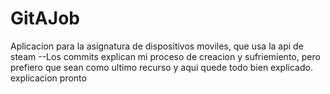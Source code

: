 # GitAJob
Aplicacion para la asignatura de dispositivos moviles, que usa la api de steam
--Los commits explican mi proceso de creacion y sufriemiento, pero prefiero que sean como ultimo recurso y aqui quede todo bien explicado. 
explicacion pronto
